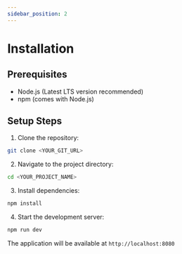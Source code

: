 ```yaml
---
sidebar_position: 2
---
```


# Installation

## Prerequisites

-   Node.js (Latest LTS version recommended)
-   npm (comes with Node.js)

## Setup Steps

1. Clone the repository:

```bash
git clone <YOUR_GIT_URL>
```

2. Navigate to the project directory:

```bash
cd <YOUR_PROJECT_NAME>
```

3. Install dependencies:

```bash
npm install
```

4. Start the development server:

```bash
npm run dev
```

The application will be available at `http://localhost:8080`
